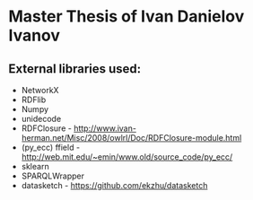 # Master Thesis of Ivan Danielov Ivanov

## External libraries used:

* NetworkX
* RDFlib
* Numpy
* unidecode
* RDFClosure - http://www.ivan-herman.net/Misc/2008/owlrl/Doc/RDFClosure-module.html
* (py_ecc) ffield - http://web.mit.edu/~emin/www.old/source_code/py_ecc/
* sklearn
* SPARQLWrapper
* datasketch - https://github.com/ekzhu/datasketch
